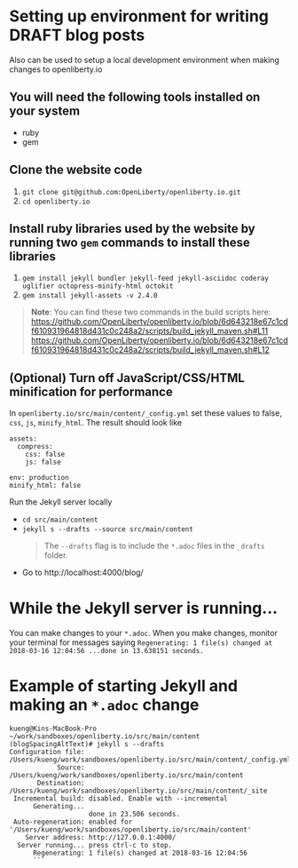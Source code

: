 # Setting up environment for writing DRAFT blog posts
Also can be used to setup a local development environment when making changes to openliberty.io

## You will need the following tools installed on your system
- ruby
- gem

## Clone the website code
1. `git clone git@github.com:OpenLiberty/openliberty.io.git`
2. `cd openliberty.io`

## Install ruby libraries used by the website by running two `gem` commands to install these libraries

1. `gem install jekyll bundler jekyll-feed jekyll-asciidoc coderay uglifier octopress-minify-html octokit`
2. `gem install jekyll-assets -v 2.4.0`


> **Note**: You can find these two commands in the build scripts here:
    https://github.com/OpenLiberty/openliberty.io/blob/6d643218e67c1cdf610931964818d431c0c248a2/scripts/build_jekyll_maven.sh#L11
    https://github.com/OpenLiberty/openliberty.io/blob/6d643218e67c1cdf610931964818d431c0c248a2/scripts/build_jekyll_maven.sh#L12

## (Optional) Turn off JavaScript/CSS/HTML minification for performance

In `openliberty.io/src/main/content/_config.yml` set these values to false, `css`, `js`, `minify_html`.  The result should look like

```
assets:
  compress:
    css: false
    js: false

env: production
minify_html: false
```

Run the Jekyll server locally
- `cd src/main/content`
- `jekyll s --drafts --source src/main/content`
    > The `--drafts` flag is to include the `*.adoc` files in the `_drafts` folder. 
- Go to http://localhost:4000/blog/

# While the Jekyll server is running...
You can make changes to your `*.adoc`. When you make changes, monitor your terminal for messages saying 
`Regenerating: 1 file(s) changed at 2018-03-16 12:04:56 ...done in 13.638151 seconds.`


# Example of starting Jekyll and making an `*.adoc` change
```
kueng@Kins-MacBook-Pro ~/work/sandboxes/openliberty.io/src/main/content  (blogSpacingAltText)# jekyll s --drafts
Configuration file: /Users/kueng/work/sandboxes/openliberty.io/src/main/content/_config.yml
            Source: /Users/kueng/work/sandboxes/openliberty.io/src/main/content
       Destination: /Users/kueng/work/sandboxes/openliberty.io/src/main/content/_site
 Incremental build: disabled. Enable with --incremental
      Generating...
                    done in 23.506 seconds.
 Auto-regeneration: enabled for '/Users/kueng/work/sandboxes/openliberty.io/src/main/content'
    Server address: http://127.0.0.1:4000/
  Server running... press ctrl-c to stop.
      Regenerating: 1 file(s) changed at 2018-03-16 12:04:56
      ```
